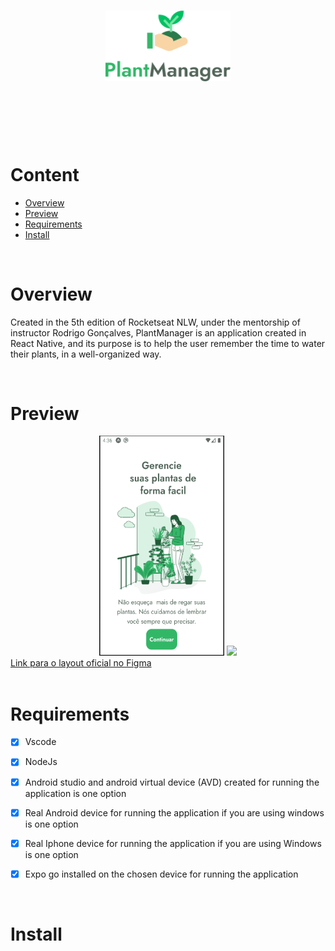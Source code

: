 <h1 align="center">
   <img src="Documentacao/GitReadMe/logo.png?raw=true" width="200" />
</h1>
<br><br><br><br>

# Content
- [Overview](#overview)
- [Preview](#preview)
- [Requirements](#requirements)
- [Install](#install)
<br>

# Overview

<p>  Created in the 5th edition of Rocketseat NLW, under the mentorship of instructor Rodrigo Gonçalves, PlantManager is an application created in
React Native, and its purpose is to help the user remember the time to water their plants, in a well-organized way.</p>
<br>

# Preview

<div>
<div align="center">
   <img src="Documentacao/GitReadMe/android.gif" width="200" height="352"  />
   <img src="Documentacao/GitReadMe/iphone5s.gif" width="200" />
   
</div>
   <a href="https://www.figma.com/file/IhQRtrOZdu3TrvkPYREzOy/PlantManager/duplicate?node-id=0%3A1">Link para o layout oficial no Figma</a>

</div>
<br>

# Requirements

- [x] Vscode
- [x] NodeJs
- [x] Android studio and android virtual device (AVD) created for running the application is one option
- [x] Real Android device for running the application if you are using windows is one option
- [x] Real Iphone device for running the application if you are using Windows is one option
- [x] Expo go installed on the chosen device for running the application


<br>

# Install


